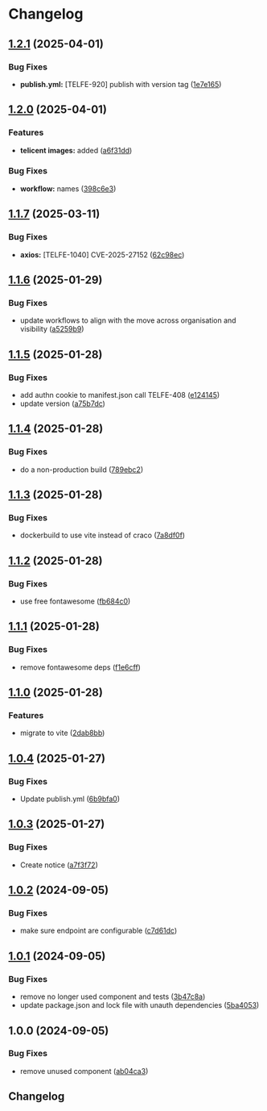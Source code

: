 # Changelog

## [1.2.1](https://github.com/telicent-oss/telicent-query/compare/v1.2.0...v1.2.1) (2025-04-01)


### Bug Fixes

* **publish.yml:** [TELFE-920] publish with version tag ([1e7e165](https://github.com/telicent-oss/telicent-query/commit/1e7e1651e6b658ba9b78806afa37d49216e31972))

## [1.2.0](https://github.com/telicent-oss/telicent-query/compare/v1.1.7...v1.2.0) (2025-04-01)


### Features

* **telicent images:** added ([a6f31dd](https://github.com/telicent-oss/telicent-query/commit/a6f31dd97764cb806220b25f2512290335049b50))


### Bug Fixes

* **workflow:** names ([398c6e3](https://github.com/telicent-oss/telicent-query/commit/398c6e38bce2f41ad6aab30012db7af560825c9f))

## [1.1.7](https://github.com/telicent-oss/telicent-query/compare/v1.1.6...v1.1.7) (2025-03-11)


### Bug Fixes

* **axios:** [TELFE-1040] CVE-2025-27152 ([62c98ec](https://github.com/telicent-oss/telicent-query/commit/62c98ecd6ac876f482ff5724dfc0c96993261dec))

## [1.1.6](https://github.com/telicent-oss/telicent-query/compare/v1.1.5...v1.1.6) (2025-01-29)


### Bug Fixes

* update workflows to align with the move across organisation and visibility ([a5259b9](https://github.com/telicent-oss/telicent-query/commit/a5259b9071af2f3626f85f70b57f121fcaf3bedd))

## [1.1.5](https://github.com/Telicent-io/telicent-query/compare/v1.1.4...v1.1.5) (2025-01-28)


### Bug Fixes

* add authn cookie to manifest.json call TELFE-408 ([e124145](https://github.com/Telicent-io/telicent-query/commit/e12414502b5a8323b145fd8db58276e126a78485))
* update version ([a75b7dc](https://github.com/Telicent-io/telicent-query/commit/a75b7dca4a866a91b2c5c7adf791bef090a093de))

## [1.1.4](https://github.com/Telicent-io/telicent-query/compare/v1.1.3...v1.1.4) (2025-01-28)


### Bug Fixes

* do a non-production build ([789ebc2](https://github.com/Telicent-io/telicent-query/commit/789ebc22c29cd29f73e9a3585b831f3332d3f5f7))

## [1.1.3](https://github.com/Telicent-io/telicent-query/compare/v1.1.2...v1.1.3) (2025-01-28)


### Bug Fixes

* dockerbuild to use vite instead of craco ([7a8df0f](https://github.com/Telicent-io/telicent-query/commit/7a8df0fca67f40bff43d21e21cf1fc731f3c1392))

## [1.1.2](https://github.com/Telicent-io/telicent-query/compare/v1.1.1...v1.1.2) (2025-01-28)


### Bug Fixes

* use free fontawesome ([fb684c0](https://github.com/Telicent-io/telicent-query/commit/fb684c0998fa28d43e5a74c16fbe2f19b5b0ae3d))

## [1.1.1](https://github.com/Telicent-io/telicent-query/compare/v1.1.0...v1.1.1) (2025-01-28)


### Bug Fixes

* remove fontawesome deps ([f1e6cff](https://github.com/Telicent-io/telicent-query/commit/f1e6cffa647fadceef31685b706e0fa924ad6a74))

## [1.1.0](https://github.com/Telicent-io/telicent-query/compare/v1.0.4...v1.1.0) (2025-01-28)


### Features

* migrate to vite ([2dab8bb](https://github.com/Telicent-io/telicent-query/commit/2dab8bb586c76f8f8701c06617ce42dcdbf1ad8a))

## [1.0.4](https://github.com/Telicent-io/telicent-query/compare/v1.0.3...v1.0.4) (2025-01-27)


### Bug Fixes

* Update publish.yml ([6b9bfa0](https://github.com/Telicent-io/telicent-query/commit/6b9bfa0ca01c79b8b1d6d5c68b3415700ac85031))

## [1.0.3](https://github.com/telicent-oss/telicent-query/compare/v1.0.2...v1.0.3) (2025-01-27)


### Bug Fixes

* Create notice ([a7f3f72](https://github.com/telicent-oss/telicent-query/commit/a7f3f72694198d42466c76b43a5f9167fe46385f))

## [1.0.2](https://github.com/Telicent-io/telicent-query/compare/v1.0.1...v1.0.2) (2024-09-05)


### Bug Fixes

* make sure endpoint are configurable ([c7d61dc](https://github.com/Telicent-io/telicent-query/commit/c7d61dc232205812750d0942feaeb2f66bf7cdb5))

## [1.0.1](https://github.com/Telicent-io/telicent-query/compare/v1.0.0...v1.0.1) (2024-09-05)


### Bug Fixes

* remove no longer used component and tests ([3b47c8a](https://github.com/Telicent-io/telicent-query/commit/3b47c8a96c2b81e5c15430d86d47d838fdddc754))
* update package.json and lock file with unauth dependencies ([5ba4053](https://github.com/Telicent-io/telicent-query/commit/5ba4053434c6955817d3f8ef8f41bc00f0fd759f))

## 1.0.0 (2024-09-05)


### Bug Fixes

* remove unused component ([ab04ca3](https://github.com/Telicent-io/telicent-query/commit/ab04ca3ed9f148f38097bd410590dba4fb305bf7))

## Changelog
